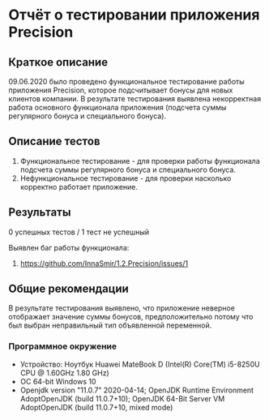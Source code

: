 # Отчёт о тестировании приложения Precision
## Краткое описание

09.06.2020 было проведено функциональное тестирование работы приложения Precision, которое подсчитывает бонусы для новых клиентов компании. В результате тестирования выявлена некорректная работа основного функционала приложения (подсчета суммы регулярного бонуса и специального бонуса).

## Описание тестов
1. Функциональное тестирование - для проверки работы функционала подсчета суммы регулярного бонуса и специального бонуса.
2. Нефункциональное тестирование - для проверки насколько корректно работает приложение.

## Результаты

0 успешных тестов / 1 тест не успешный

Выявлен баг работы функционала:

1. https://github.com/InnaSmir/1.2.Precision/issues/1

## Общие рекомендации
В результате тестирования выявлено, что приложение неверное отображает значение суммы бонусов, предположительно потому что был выбран неправильный тип объявленной переменной.

### Программное окружение

* Устройство: Ноутбук Huawei MateBook D (Intel(R) Core(TM) i5-8250U CPU @ 1.60GHz 1.80 GHz)
* OC 64-bit Windows 10
* Openjdk version "11.0.7" 2020-04-14; OpenJDK Runtime Environment AdoptOpenJDK (build 
11.0.7+10); OpenJDK 64-Bit Server VM AdoptOpenJDK (build 11.0.7+10, mixed mode)
